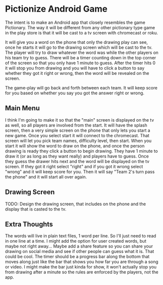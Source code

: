 # Pictionize Android Game  
The intent is to make an Android app that closely resembles the game Pictionary. The way it will be different from any other pictionary type game in the play store is that it will be cast to a tv screen with chromecast or roku.

It will give you a word on the phone that only the drawing play can see, once he starts it will go to the drawing screen which will be cast to the tv. The player will try to draw whatever the word was while the other players on his team try to guess. There will be a timer counting down in the top corner of the screen so that you only have 1 minute to guess. After the timer hits 0 it will stop you from drawing and you will have to click a button to say whether they got it right or wrong, then the word will be revealed on the screen.

The game-play will go back and forth between each team. It will keep score for you based on whether you say you got the answer right or wrong.  

## Main Menu  
I think I'm going to make it so that the "main" screen is displayed on the tv as well, so all players are involved from the start. It will have the splash screen, then a very simple screen on the phone that only lets you start a new game. Once you select start it will connect to the chromecast. That screen will let you pick team names, difficulty level, then start. When you start it will show the word to draw on the phone, and once the person drawing is ready they click a button to begin drawing. They have 1 minute to draw it (or as long as they want really) and players have to guess. Once they guess the drawer hits next and the word will be displayed on the tv screen. If they got it right select "right" and if you got it wrong select "wrong" and it will keep score for you. Then it will say "Team 2's turn pass the phone" and it will start all over again.

## Drawing Screen
TODO: Design the drawing screen, that includes on the phone and the display that is casted to the tv.  

## Extra Thoughts
The words will live in plain text files, 1 word per line. So I'll just need to read in one line at a time. I might add the option for user created words, but maybe not right away... Maybe add a share feature so you can share your drawing on social media and see if other people can guess what it is. That could be cool. The timer should be a progress bar along the bottom that moves along just like the bar that shows you how far you are through a song or video. I might make the bar just kinda for show, it won't actually stop you from drawing after a minute so the rules are enforced by the players, not the app.  
